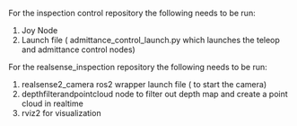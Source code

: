 For the inspection control repository the following needs to be run:
1) Joy Node
2) Launch file ( admittance_control_launch.py which launches the teleop and admittance control nodes)

For the realsense_inspection repository the following needs to be run:
1)  realsense2_camera ros2 wrapper launch file ( to start the camera)
2)  depthfilterandpointcloud node to filter out depth map and create a point cloud in realtime
3)  rviz2 for visualization
